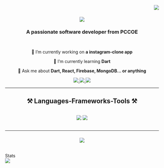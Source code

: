 <img align="right" src="https://visitor-badge.laobi.icu/badge?page_id=MohiniMehta.MohiniMehta" />

<h1 align="center">
    <img src="https://readme-typing-svg.herokuapp.com/?font=Righteous&size=35&center=true&vCenter=true&width=500&height=70&duration=4000&lines=Hi+There!+👋;+I'm+Mohini+Mehta!;" />
</h1>

<h3 align="center">A passionate software developer from PCCOE</h3>

<br/>

<div align="center">
 
 🔭 I’m currently working on **a instagram-clone app**
 
 🌱 I’m currently learning **Dart**

 💬 Ask me about **Dart, React, Firebase, MongoDB... or anything**
 
 </div>
 
<div align="center"> 
  <a href="mohinimehta12@gmail.com">
    <img src="https://img.shields.io/badge/Gmail-333333?style=for-the-badge&logo=gmail&logoColor=red" />
  </a>
  <a href="https://www.linkedin.com/in/mohini-mehta-755072230/" target="_blank">
    <img src="https://img.shields.io/badge/LinkedIn-0077B5?style=for-the-badge&logo=linkedin&logoColor=white" target="_blank" />
  </a>
  <a href="#" target="_blank">
     <img src="https://img.shields.io/badge/Portfolio-FF5722?style=for-the-badge&logo=todoist&logoColor=white" target="_blank" /> <!-- sqlite, safari, google-chrome are other good icon options -->
  </a>
</div>

 <hr/>
 
<h2 align="center">⚒️ Languages-Frameworks-Tools ⚒️</h2>
<br/>
<div align="center">
    <img src="https://skillicons.dev/icons?i=react,bootstrap,mui,html,css,vscode,github,figma,tailwind,git,r" />
    <img src="https://skillicons.dev/icons?i=nodejs,python,javascript,typescript,express,firebase,mongodb,c,java,nextjs,mysql,flask" /><br>
</div>

<br/>
<hr/>



<h3 align="center">
    <img src="https://readme-typing-svg.herokuapp.com/?font=Righteous&size=25&center=true&vCenter=true&width=500&height=70&duration=4000&lines=Thanks+for+visiting!+✌️;+Shoot+me+a+message+on+Linkedin!;I'm+always+down+to+collab+:)">
</h3><br/>
Stats<br/>
<img src="https://github-readme-stats.vercel.app/api?username=MohiniMehta&theme=radical"/>

<br/>

